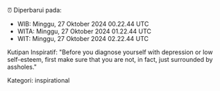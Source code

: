 ⏰ Diperbarui pada:
- WIB: Minggu, 27 Oktober 2024 00.22.44 UTC
- WITA: Minggu, 27 Oktober 2024 01.22.44 UTC
- WIT: Minggu, 27 Oktober 2024 02.22.44 UTC

Kutipan Inspiratif:
"Before you diagnose yourself with depression or low self-esteem, first make sure that you are not, in fact, just surrounded by assholes."


Kategori: inspirational


